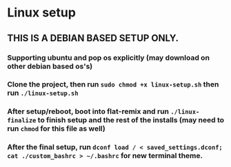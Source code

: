 # Linux setup

## THIS IS A DEBIAN BASED SETUP ONLY. 
### Supporting ubuntu and pop os explicitly (may download on other debian based os's)

### Clone the project, then run `sudo chmod +x linux-setup.sh` then run `./linux-setup.sh`

### After setup/reboot, boot into flat-remix and run `./linux-finalize` to finish setup and the rest of the installs (may need to run `chmod` for this file as well)

### After the final setup, run `dconf load / < saved_settings.dconf; cat ./custom_bashrc > ~/.bashrc` for new terminal theme.
